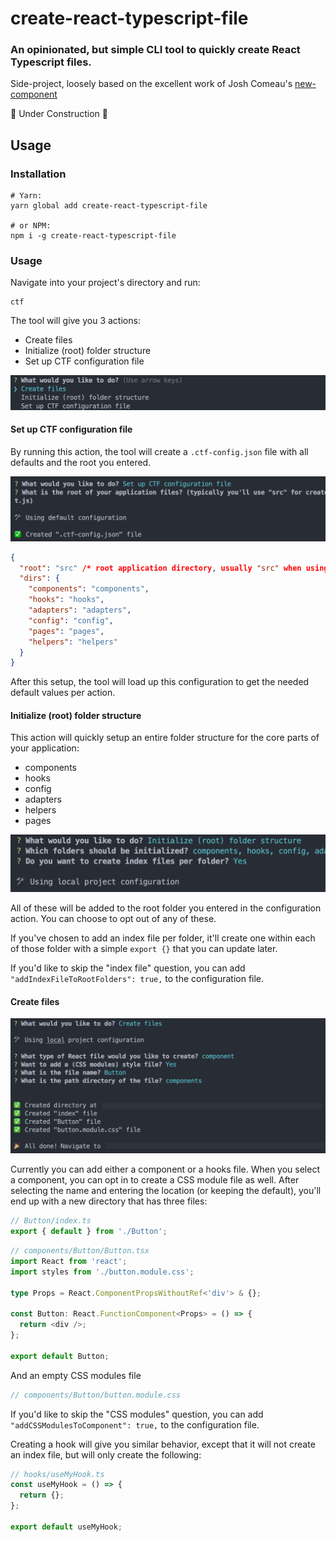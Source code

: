 # create-react-typescript-file

### An opinionated, but simple CLI tool to quickly create React Typescript files.

Side-project, loosely based on the excellent work of Josh Comeau's [new-component](https://github.com/joshwcomeau/new-component)

🚧 Under Construction 🚧

## Usage

### Installation

```
# Yarn:
yarn global add create-react-typescript-file

# or NPM:
npm i -g create-react-typescript-file
```

### Usage

Navigate into your project's directory and run:

```
ctf
```

The tool will give you 3 actions:

- Create files
- Initialize (root) folder structure
- Set up CTF configuration file

![3 actions](./media/inquiry.png)

#### Set up CTF configuration file

By running this action, the tool will create a `.ctf-config.json` file with all defaults and the root you entered.

![configuration file inquiry](./media/inquiry_setup.png)

```json
{
  "root": "src" /* root application directory, usually "src" when using create-react-app */,
  "dirs": {
    "components": "components",
    "hooks": "hooks",
    "adapters": "adapters",
    "config": "config",
    "pages": "pages",
    "helpers": "helpers"
  }
}
```

After this setup, the tool will load up this configuration to get the needed default values per action.

#### Initialize (root) folder structure

This action will quickly setup an entire folder structure for the core parts of your application:

- components
- hooks
- config
- adapters
- helpers
- pages

![initialize folders inquiry](./media/inquiry_init.png)

All of these will be added to the root folder you entered in the configuration action. You can choose to opt out of any of these.

If you've chosen to add an index file per folder, it'll create one within each of those folder with a simple `export {}` that you can update later.

If you'd like to skip the "index file" question, you can add `"addIndexFileToRootFolders": true,` to the configuration file.

#### Create files

![create files inquiry](./media/inquiry_create.png)

Currently you can add either a component or a hooks file.
When you select a component, you can opt in to create a CSS module file as well. After selecting the name and entering the location (or keeping the default), you'll end up with a new directory that has three files:

```typescript
// Button/index.ts
export { default } from './Button';
```

```typescript
// components/Button/Button.tsx
import React from 'react';
import styles from './button.module.css';

type Props = React.ComponentPropsWithoutRef<'div'> & {};

const Button: React.FunctionComponent<Props> = () => {
  return <div />;
};

export default Button;
```

And an empty CSS modules file

```typescript
// components/Button/button.module.css
```

If you'd like to skip the "CSS modules" question, you can add `"addCSSModulesToComponent": true,` to the configuration file.

Creating a hook will give you similar behavior, except that it will not create an index file, but will only create the following:

```typescript
// hooks/useMyHook.ts
const useMyHook = () => {
  return {};
};

export default useMyHook;
```
